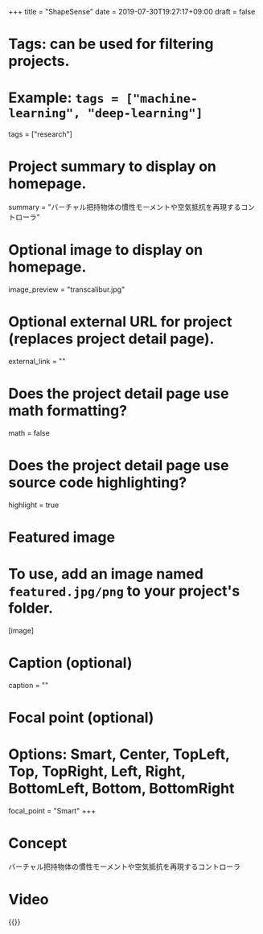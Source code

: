 +++
title = "ShapeSense"
date = 2019-07-30T19:27:17+09:00
draft = false

# Tags: can be used for filtering projects.
# Example: `tags = ["machine-learning", "deep-learning"]`
tags = ["research"]

# Project summary to display on homepage.
summary = "バーチャル把持物体の慣性モーメントや空気抵抗を再現するコントローラ"

# Optional image to display on homepage.
image_preview = "transcalibur.jpg"

# Optional external URL for project (replaces project detail page).
external_link = ""

# Does the project detail page use math formatting?
math = false

# Does the project detail page use source code highlighting?
highlight = true

# Featured image
# To use, add an image named `featured.jpg/png` to your project's folder. 
[image]
  # Caption (optional)
  caption = ""
  
  # Focal point (optional)
  # Options: Smart, Center, TopLeft, Top, TopRight, Left, Right, BottomLeft, Bottom, BottomRight
  focal_point = "Smart"
+++
# Concept 
バーチャル把持物体の慣性モーメントや空気抵抗を再現するコントローラ
# Video
{{<youtube RYP4salOgJ8>}}

